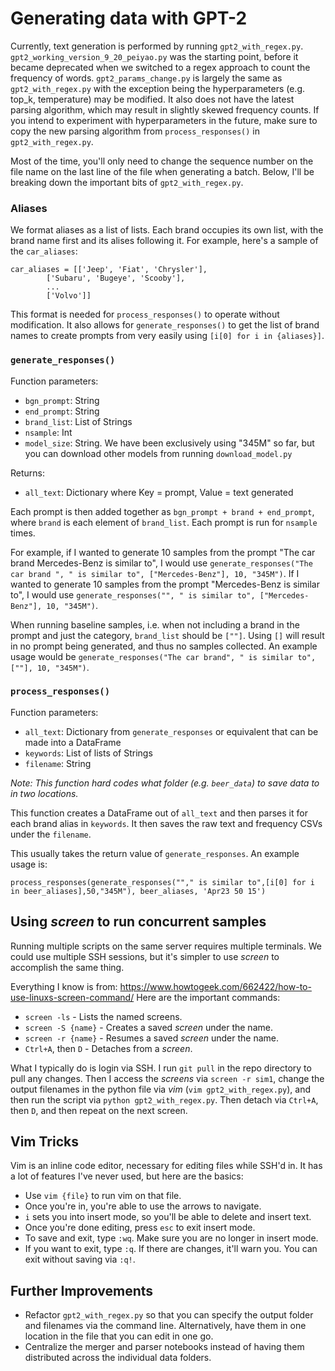 # Generating data with GPT-2
Currently, text generation is performed by running `gpt2_with_regex.py`. `gpt2_working_version_9_20_peiyao.py` was the starting point, before it became deprecated when we switched to a regex approach to count the frequency of words. `gpt2_params_change.py` is largely the same as `gpt2_with_regex.py` with the exception being the hyperparameters (e.g. top_k, temperature) may be modified. It also does not have the latest parsing algorithm, which may result in slightly skewed frequency counts. If you intend to experiment with hyperparameters in the future, make sure to copy the new parsing algorithm from `process_responses()` in `gpt2_with_regex.py`.

Most of the time, you'll only need to change the sequence number on the file name on the last line of the file when generating a batch. Below, I'll be breaking down the important bits of `gpt2_with_regex.py`.

### Aliases
We format aliases as a list of lists. Each brand occupies its own list, with the brand name first and its alises following it. For example, here's a sample of the `car_aliases`:
```
car_aliases = [['Jeep', 'Fiat', 'Chrysler'],
        ['Subaru', 'Bugeye', 'Scooby'],
        ...
        ['Volvo']]
```
This format is needed for `process_responses()` to operate without modification. It also allows for `generate_responses()` to get the list of brand names to create prompts from very easily using `[i[0] for i in {aliases}]`.

### `generate_responses()`
Function parameters:
- `bgn_prompt`: String
- `end_prompt`: String
- `brand_list`: List of Strings
- `nsample`: Int
- `model_size`: String. We have been exclusively using "345M" so far, but you can download other models from running `download_model.py`

Returns:
- `all_text`: Dictionary where Key = prompt, Value = text generated

Each prompt is then added together as `bgn_prompt + brand + end_prompt`, where `brand` is each element of `brand_list`. Each prompt is run for `nsample` times.

For example, if I wanted to generate 10 samples from the prompt "The car brand Mercedes-Benz is similar to", I would use `generate_responses("The car brand ", " is similar to", ["Mercedes-Benz"], 10, "345M")`. If I wanted to generate 10 samples from the prompt "Mercedes-Benz is similar to", I would use `generate_responses("", " is similar to", ["Mercedes-Benz"], 10, "345M")`.

When running baseline samples, i.e. when not including a brand in the prompt and just the category, `brand_list` should be `[""]`. Using `[]` will result in no prompt being generated, and thus no samples collected. An example usage would be `generate_responses("The car brand", " is similar to", [""], 10, "345M")`.

### `process_responses()`

Function parameters:
- `all_text`: Dictionary from `generate_responses` or equivalent that can be made into a DataFrame
- `keywords`: List of lists of Strings
- `filename`: String

*Note: This function hard codes what folder (e.g. `beer_data`) to save data to in two locations.*

This function creates a DataFrame out of `all_text` and then parses it for each brand alias in `keywords`. It then saves the raw text and frequency CSVs under the `filename`.

This usually takes the return value of `generate_responses`. An example usage is:
```
process_responses(generate_responses(""," is similar to",[i[0] for i in beer_aliases],50,"345M"), beer_aliases, 'Apr23 50 15')
```

## Using _screen_ to run concurrent samples
Running multiple scripts on the same server requires multiple terminals. We could use multiple SSH sessions, but it's simpler to use _screen_ to accomplish the same thing.

Everything I know is from: https://www.howtogeek.com/662422/how-to-use-linuxs-screen-command/ Here are the important commands:
- `screen -ls` - Lists the named screens.
- `screen -S {name}` - Creates a saved _screen_ under the name.
- `screen -r {name}` - Resumes a saved _screen_ under the name.
- `Ctrl+A`, then `D` - Detaches from a _screen_.

What I typically do is login via SSH. I run `git pull` in the repo directory to pull any changes. Then I access the _screens_ via `screen -r sim1`, change the output filenames in the python file via _vim_ (`vim gpt2_with_regex.py`), and then run the script via `python gpt2_with_regex.py`. Then detach via `Ctrl+A`, then `D`, and then repeat on the next screen.
## Vim Tricks
Vim is an inline code editor, necessary for editing files while SSH'd in. It has a lot of features I've never used, but here are the basics:
- Use `vim {file}` to run vim on that file.
- Once you're in, you're able to use the arrows to navigate.
- `i` sets you into insert mode, so you'll be able to delete and insert text.
- Once you're done editing, press `esc` to exit insert mode.
- To save and exit, type `:wq`. Make sure you are no longer in insert mode.
- If you want to exit, type `:q`. If there are changes, it'll warn you. You can exit without saving via `:q!`.

## Further Improvements
- Refactor `gpt2_with_regex.py` so that you can specify the output folder and filenames via the command line. Alternatively, have them in one location in the file that you can edit in one go.
- Centralize the merger and parser notebooks instead of having them distributed across the individual data folders.
